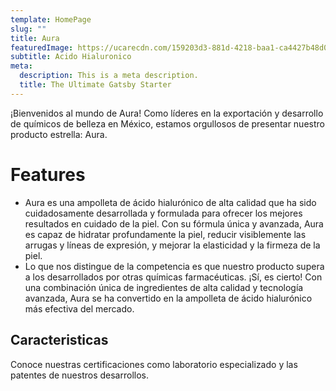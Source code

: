 ```yaml
---
template: HomePage
slug: ""
title: Aura
featuredImage: https://ucarecdn.com/159203d3-881d-4218-baa1-ca4427b48d0d/
subtitle: A﻿cido Hialuronico
meta:
  description: This is a meta description.
  title: The Ultimate Gatsby Starter
---
```

¡Bienvenidos al mundo de Aura! Como líderes en la exportación y desarrollo de químicos de belleza en México, estamos orgullosos de presentar nuestro producto estrella: Aura.

# Features

* Aura es una ampolleta de ácido hialurónico de alta calidad que ha sido cuidadosamente desarrollada y formulada para ofrecer los mejores resultados en cuidado de la piel. Con su fórmula única y avanzada, Aura es capaz de hidratar profundamente la piel, reducir visiblemente las arrugas y líneas de expresión, y mejorar la elasticidad y la firmeza de la piel.
* Lo que nos distingue de la competencia es que nuestro producto supera a los desarrollados por otras químicas farmacéuticas. ¡Sí, es cierto! Con una combinación única de ingredientes de alta calidad y tecnología avanzada, Aura se ha convertido en la ampolleta de ácido hialurónico más efectiva del mercado.

## C﻿aracteristicas

Conoce nuestras certificaciones como laboratorio especializado y las patentes de nuestros desarrollos.